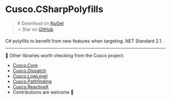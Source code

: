 # Cusco.CSharpPolyfills

> ⏬ Download on [NuGet](https://www.nuget.org/packages/Cusco.CSharpPolyfills)  
> ⭐ Star on [GitHub](https://github.com/Supraxel/Cusco)

C# polyfills to benefit from new features when targeting .NET Standard 2.1.

---

👀 Other libraries worth checking from the Cusco project:
- [Cusco.Core](https://github.com/Supraxel/Cusco/blob/main/libs/core/README.md)
- [Cusco.Dispatch](https://github.com/Supraxel/Cusco/blob/main/libs/dispatch/README.md)
- [Cusco.LowLevel](https://github.com/Supraxel/Cusco/blob/main/libs/low-level/README.md)
- [Cusco.Pathfinding](https://github.com/Supraxel/Cusco/blob/main/libs/pathfinding/README.md)
- [Cusco.ReactiveX](https://github.com/Supraxel/Cusco/blob/main/libs/ReactiveX/README.md)
- Contributions are welcome 🤝
